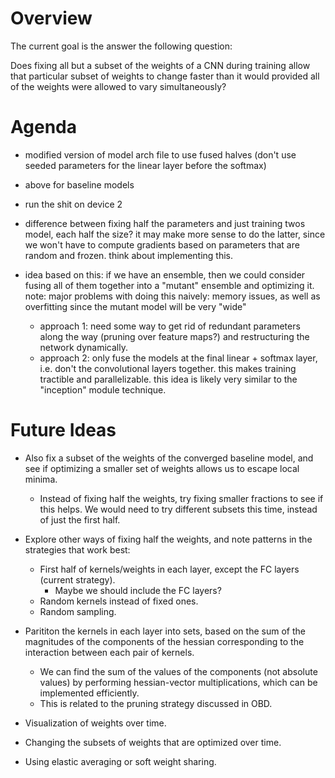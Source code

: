 # Overview

The current goal is the answer the following question:

Does fixing all but a subset of the weights of a CNN during training allow that
particular subset of weights to change faster than it would provided all of the
weights were allowed to vary simultaneously?

# Agenda

- modified version of model arch file to use fused halves (don't use seeded
parameters for the linear layer before the softmax)
- above for baseline models
- run the shit on device 2

- difference between fixing half the parameters and just training twos model,
each half the size? it may make more sense to do the latter, since we won't
have to compute gradients based on parameters that are random and frozen. think
about implementing this.
- idea based on this: if we have an ensemble, then we could consider fusing all
of them together into a "mutant" ensemble and optimizing it. note: major
problems with doing this naively: memory issues, as well as overfitting since
the mutant model will be very "wide"
  - approach 1: need some way to get rid of redundant parameters along the way
  (pruning over feature maps?) and restructuring the network dynamically.
  - approach 2: only fuse the models at the final linear + softmax layer, i.e.
  don't the convolutional layers together. this makes training tractible and
  parallelizable. this idea is likely very similar to the "inception" module
  technique.

# Future Ideas

- Also fix a subset of the weights of the converged baseline model, and see if
optimizing a smaller set of weights allows us to escape local minima.
  - Instead of fixing half the weights, try fixing smaller fractions to see if
  this helps. We would need to try different subsets this time, instead of just
  the first half.

- Explore other ways of fixing half the weights, and note patterns in the
strategies that work best:
  - First half of kernels/weights in each layer, except the FC layers (current
  strategy).
    - Maybe we should include the FC layers?
  - Random kernels instead of fixed ones.
  - Random sampling.

- Parititon the kernels in each layer into sets, based on the sum of the
magnitudes of the components of the hessian corresponding to the interaction
between each pair of kernels.
  - We can find the sum of the values of the components (not absolute values)
  by performing hessian-vector multiplications, which can be implemented
  efficiently.
  - This is related to the pruning strategy discussed in OBD.

- Visualization of weights over time.
- Changing the subsets of weights that are optimized over time.
- Using elastic averaging or soft weight sharing.
